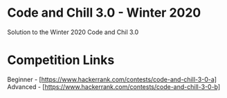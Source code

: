 # Code and Chill 3.0 - Winter 2020
Solution to the Winter 2020 Code and Chil 3.0

# Competition Links
Beginner - [https://www.hackerrank.com/contests/code-and-chill-3-0-a]
Advanced - [https://www.hackerrank.com/contests/code-and-chill-3-0-b]